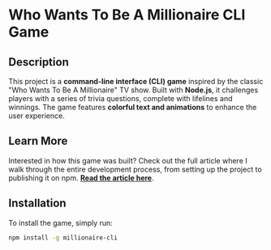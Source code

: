 # Who Wants To Be A Millionaire CLI Game

## Description

This project is a **command-line interface (CLI) game** inspired by the classic "Who Wants To Be A Millionaire" TV show. Built with **Node.js**, it challenges players with a series of trivia questions, complete with lifelines and winnings. The game features **colorful text and animations** to enhance the user experience.

## Learn More

Interested in how this game was built? Check out the full article where I walk through the entire development process, from setting up the project to publishing it on npm. **[Read the article here](link_to_your_article)**.

## Installation

To install the game, simply run:

```bash
npm install -g millionaire-cli
